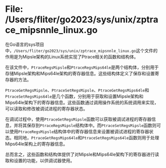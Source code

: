 # File: /Users/fliter/go2023/sys/unix/zptrace_mipsnnle_linux.go

在Go语言的sys项目中，`/Users/fliter/go2023/sys/unix/zptrace_mipsnnle_linux.go`这个文件的作用是为Mipsle架构的Linux系统实现了Ptrace相关的函数和结构体。

在该文件中，`PtraceRegsMipsle`和`PtraceRegsMips64le`是两个结构体，分别用于存储Mipsle架构和Mips64le架构的寄存器信息。这些结构体定义了保存和设置寄存器的方法。

`PtraceGetRegsMipsle`、`PtraceSetRegsMipsle`、`PtraceGetRegsMips64le`和`PtraceSetRegsMips64le`是几个函数，分别用于获取和设置Mipsle架构和Mips64le架构下的寄存器信息。这些函数通过调用操作系统的系统调用来实现，可以读取和修改被调试进程的寄存器状态。

在调试过程中，使用`PtraceGetRegsMipsle`函数可以获取被调试进程的寄存器信息，并将其保存到`PtraceRegsMipsle`结构体中。而`PtraceSetRegsMipsle`函数则可以使用`PtraceRegsMipsle`结构体中的寄存器信息来设置被调试进程的寄存器状态。相同地，`PtraceGetRegsMips64le`和`PtraceSetRegsMips64le`函数则用于处理Mips64le架构上的寄存器信息。

总而言之，这些函数和结构体提供了对Mipsle和Mips64le架构下的寄存器进行读取和设置的功能，以供调试器使用。


